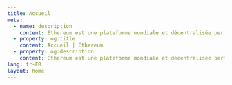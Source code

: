 ```yaml
---
title: Accueil
meta:
  - name: description
    content: Ethereum est une plateforme mondiale et décentralisée permettant la création de monnaie et le déploiement de nouveaux types d'applications. Sur Ethereum, il est possible d'écrire du code en vue de contrôler la monnaie, et de construire des applications accessibles dans le monde entier.
  - property: og:title
    content: Accueil | Ethereum
  - property: og:description
    content: Ethereum est une plateforme mondiale et décentralisée permettant la création de monnaie et le déploiement de nouveaux types d'applications. Sur Ethereum, il est possible d'écrire du code en vue de contrôler la monnaie, et de construire des applications accessibles dans le monde entier.
lang: fr-FR
layout: home
---
```


<HomePage/>
